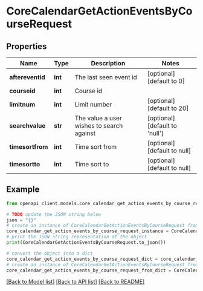 # CoreCalendarGetActionEventsByCourseRequest


## Properties

Name | Type | Description | Notes
------------ | ------------- | ------------- | -------------
**aftereventid** | **int** | The last seen event id | [optional] [default to 0]
**courseid** | **int** | Course id | 
**limitnum** | **int** | Limit number | [optional] [default to 20]
**searchvalue** | **str** | The value a user wishes to search against | [optional] [default to 'null']
**timesortfrom** | **int** | Time sort from | [optional] [default to null]
**timesortto** | **int** | Time sort to | [optional] [default to null]

## Example

```python
from openapi_client.models.core_calendar_get_action_events_by_course_request import CoreCalendarGetActionEventsByCourseRequest

# TODO update the JSON string below
json = "{}"
# create an instance of CoreCalendarGetActionEventsByCourseRequest from a JSON string
core_calendar_get_action_events_by_course_request_instance = CoreCalendarGetActionEventsByCourseRequest.from_json(json)
# print the JSON string representation of the object
print(CoreCalendarGetActionEventsByCourseRequest.to_json())

# convert the object into a dict
core_calendar_get_action_events_by_course_request_dict = core_calendar_get_action_events_by_course_request_instance.to_dict()
# create an instance of CoreCalendarGetActionEventsByCourseRequest from a dict
core_calendar_get_action_events_by_course_request_from_dict = CoreCalendarGetActionEventsByCourseRequest.from_dict(core_calendar_get_action_events_by_course_request_dict)
```
[[Back to Model list]](../README.md#documentation-for-models) [[Back to API list]](../README.md#documentation-for-api-endpoints) [[Back to README]](../README.md)



